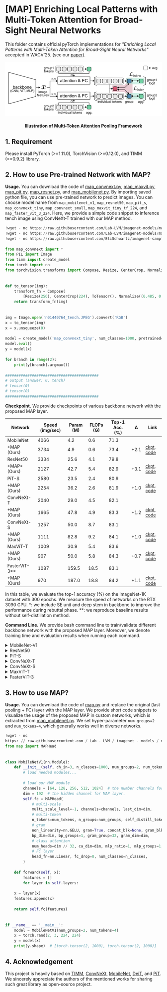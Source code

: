 # [MAP] Enriching Local Patterns with Multi-Token Attention for Broad-Sight Neural Networks

This folder contains official pyTorch implementations for *"Enriching Local Patterns with Multi-Token Attention for
Broad-Sight Neural Networks"* accepted in WACV'25. (see our [paper]()).



<p align="center">
    <img width="700px" src="img/framework.png"/>
    <br/>
  <h4 align="center">Illustration of Multi-Token Attention Pooling Framework</h4>
</p>


## 1. Requirement

Please install PyTorch (>=1.11.0), TorchVision (>=0.12.0), and TIMM (==0.9.2) library.



## 2. How to use Pre-trained Network with MAP?

**Usage.** You can download the code of [map_convnext.py](models/map_convnext.py), [map_maxvit.py](models/map_maxvit.py), [map_pit.py](models/map_pit.py), [map_resnet.py](models/map_resnet.py), and [map_mobilenet.py](models/map_mobilenet.py). By importing saved python file, you can use pre-trained network to predict images. You can choose model name from `map_mobilenet_v1`, `map_resnet50`, `map_pit_s`, `map_convnext_tiny`, `map_convnext_small`, `map_maxvit_tiny_tf_224`, and `map_faster_vit_3_224`. Here, we provide a simple code snippet to inference tench image using ConvNeXt-T trained with our MAP method.



```python
!wget - nc https://raw.githubusercontent.com/Lab-LVM/imagenet-models/main/MAP/models/map.py
!wget - nc https://raw.githubusercontent.com/Lab-LVM/imagenet-models/main/MAP/models/map_convnext.py
!wget - nc https://raw.githubusercontent.com/EliSchwartz/imagenet-sample-images/refs/heads/master/n01440764_tench.JPEG

from map_convnext import *
from PIL import Image
from timm import create_model
from torch import nn
from torchvision.transforms import Compose, Resize, CenterCrop, Normalize, ToTensor


def to_tensor(img):
    transform_fn = Compose(
        [Resize(256), CenterCrop(224), ToTensor(), Normalize((0.485, 0.456, 0.406), (0.229, 0.224, 0.225))])
    return transform_fn(img)


img = Image.open('n01440764_tench.JPEG').convert('RGB')
x = to_tensor(img)
x = x.unsqueeze(0)

model = create_model('map_convnext_tiny', num_classes=1000, pretrained=True)
model.eval()
y = model(x)

for branch in range(2):
    print(y[branch].argmax())

##########################################
# output (answer: 0, tench)
# tensor(0)
# tensor(0)
##########################################
```





**Checkpoint.** We provide checkpoints of various backbone network with the proposed MAP layer.

| Network       | Speed (img/sec) | Param (M) | FLOPs (G) | Top-1 Acc. (%) | Δ    | Link                                                                                                                                      |
|---------------|-----------------|-----------|-----------|----------------|------|-------------------------------------------------------------------------------------------------------------------------------------------|
| MobileNet     | 4066            | 4.2       | 0.6       | 71.3           |      |                                                                                                                                           |
| +MAP (Ours)   | 3734            | 4.9       | 0.6       | 73.4           | +2.1 | [ckpt](https://github.com/Lab-LVM/imagenet-models/releases/download/v0.0.1/map_mobilenet_v1.pth.tar), [code](models/map_mobilenet.py)     |
| ResNet50      | 3334            | 25.6      | 4.1       | 79.8           |      |                                                                                                                                           |
| +MAP* (Ours)  | 2127            | 42.7      | 5.4       | 82.9           | +3.1 | [ckpt](https://github.com/Lab-LVM/imagenet-models/releases/download/v0.0.1/map_resnet50.pth.tar), [code](models/map_resnet.py)            |
| PiT-S         | 2580            | 23.5      | 2.4       | 80.9           |      |                                                                                                                                           |
| +MAP (Ours)   | 2254            | 36.2      | 2.6       | 81.9           | +1.0 | [ckpt](https://github.com/Lab-LVM/imagenet-models/releases/download/v0.0.1/map_pit_s.pth.tar), [code](models/map_pit.py)                  |
| ConvNeXt-T    | 2040            | 29.0      | 4.5       | 82.1           |      |                                                                                                                                           |
| +MAP (Ours)   | 1665            | 47.8      | 4.9       | 83.3           | +1.2 | [ckpt](https://github.com/Lab-LVM/imagenet-models/releases/download/v0.0.1/map_convnext_tiny.pth.tar), [code](models/map_convnext.py)     |
| ConvNeXt-S    | 1257            | 50.0      | 8.7       | 83.1           |      |                                                                                                                                           |
| +MAP (Ours)   | 1111            | 82.8      | 9.2       | 84.1           | +1.0 | [ckpt](https://github.com/Lab-LVM/imagenet-models/releases/download/v0.0.1/map_convnext_small.pth.tar), [code](models/map_convnext.py)    |
| MaxViT-T      | 1009            | 30.9      | 5.4       | 83.6           |      |                                                                                                                                           |
| +MAP (Ours)   | 907             | 50.0      | 5.8       | 84.3           | +0.7 | [ckpt](https://github.com/Lab-LVM/imagenet-models/releases/download/v0.0.1/map_maxvit_tiny_tf_224.pth.tar), [code](models/map_maxvit.py)  |
| FasterViT-3** | 1087            | 159.5     | 18.5      | 83.1           |      |                                                                                                                                           |
| +MAP (Ours)   | 970             | 187.0     | 18.8      | 84.2           | +1.1 | [ckpt](https://github.com/Lab-LVM/imagenet-models/releases/download/v0.0.1/map_faster_vit_3_224.pth.tar), [code](models/map_fastervit.py) |

In this table, we evaluate the top-1 accuracy (%) on the ImageNet-1K dataset with 300 epochs. We measure the speed of networks on the RTX 3090 GPU. *: we include SE unit and deep stem in backbone to improve the performance during rebuttal phase. **: we reproduce baseline results without self-distillation method.



**Command Line.** We provide bash command line to train/validate different backbone network with the proposed MAP layer. Moreover, we denote training time and evaluation results when running each command.



<details>
    <summary>MobileNet-V1</summary>



**Train Command Line.**

```bash
CUDA_VISIBLE_DEVICES=0,1, torchrun --nproc_per_node=2 --master_port=12345 train_with_script.py mobilenet_v1 -c 0,1 -m map_mobilenet_v1
```



**Validation Command Line.** Running this command line will result in: *Acc@1 73.430 (26.570) Acc@5 91.364 (8.636)*

```bash
hankyul@hankyul:~$ CUDA_VISIBLE_DEVICES=0, python validate.py imageNet --model map_mobilenet_v1 --checkpoint ../output/result/map_mobilenet_v1.pth.tar --crop-pct 0.95

Validating in mixed precision with native PyTorch AMP.
Loaded state_dict from checkpoint '../output/result/map_mobilenet_v1.pth.tar'
Model map_mobilenet_v1 created, param count: 4879612
Data processing configuration for current model + dataset:
        input_size: (3, 224, 224)
        interpolation: bicubic
        mean: (0.485, 0.456, 0.406)
        std: (0.229, 0.224, 0.225)
        crop_pct: 0.95
        crop_mode: center
Test: [   0/196]  Time: 2.181s (2.181s,  117.40/s)  Loss:  0.5522 (0.5522)  Acc@1:  85.938 ( 85.938)  Acc@5:  97.266 ( 97.266)
Test: [  10/196]  Time: 0.031s (0.468s,  546.69/s)  Loss:  1.0576 (0.7478)  Acc@1:  78.125 ( 81.499)  Acc@5:  91.406 ( 94.922)
Test: [  20/196]  Time: 0.031s (0.435s,  588.22/s)  Loss:  0.8672 (0.7753)  Acc@1:  82.031 ( 80.748)  Acc@5:  91.406 ( 94.438)
Test: [  30/196]  Time: 0.031s (0.388s,  660.54/s)  Loss:  0.8032 (0.7351)  Acc@1:  78.906 ( 81.704)  Acc@5:  95.703 ( 94.645)
Test: [  40/196]  Time: 0.555s (0.398s,  643.40/s)  Loss:  0.8394 (0.8033)  Acc@1:  79.688 ( 79.449)  Acc@5:  94.922 ( 94.484)
Test: [  50/196]  Time: 0.031s (0.374s,  684.70/s)  Loss:  0.5137 (0.8053)  Acc@1:  88.672 ( 79.159)  Acc@5:  95.703 ( 94.669)
Test: [  60/196]  Time: 1.390s (0.394s,  650.34/s)  Loss:  1.0215 (0.8163)  Acc@1:  71.094 ( 78.855)  Acc@5:  93.359 ( 94.743)
Test: [  70/196]  Time: 0.031s (0.376s,  681.73/s)  Loss:  0.8979 (0.7989)  Acc@1:  76.172 ( 79.363)  Acc@5:  92.578 ( 94.883)
Test: [  80/196]  Time: 1.031s (0.383s,  668.91/s)  Loss:  1.4590 (0.8268)  Acc@1:  64.844 ( 78.834)  Acc@5:  89.062 ( 94.541)
Test: [  90/196]  Time: 0.032s (0.372s,  689.01/s)  Loss:  2.0449 (0.8793)  Acc@1:  48.828 ( 77.704)  Acc@5:  81.250 ( 93.879)
Test: [ 100/196]  Time: 1.321s (0.376s,  680.96/s)  Loss:  1.4414 (0.9332)  Acc@1:  60.547 ( 76.613)  Acc@5:  87.500 ( 93.232)
Test: [ 110/196]  Time: 0.031s (0.368s,  696.45/s)  Loss:  0.9023 (0.9504)  Acc@1:  76.953 ( 76.270)  Acc@5:  92.578 ( 93.014)
Test: [ 120/196]  Time: 0.525s (0.369s,  692.85/s)  Loss:  1.5664 (0.9697)  Acc@1:  64.844 ( 75.988)  Acc@5:  82.812 ( 92.691)
Test: [ 130/196]  Time: 0.031s (0.367s,  698.08/s)  Loss:  0.8574 (1.0029)  Acc@1:  76.172 ( 75.057)  Acc@5:  94.531 ( 92.357)
Test: [ 140/196]  Time: 0.217s (0.364s,  702.99/s)  Loss:  1.0977 (1.0188)  Acc@1:  71.484 ( 74.670)  Acc@5:  91.016 ( 92.160)
Test: [ 150/196]  Time: 0.031s (0.365s,  701.51/s)  Loss:  1.1875 (1.0396)  Acc@1:  74.219 ( 74.252)  Acc@5:  87.500 ( 91.828)
Test: [ 160/196]  Time: 0.091s (0.362s,  707.63/s)  Loss:  0.8408 (1.0530)  Acc@1:  79.688 ( 74.017)  Acc@5:  94.531 ( 91.627)
Test: [ 170/196]  Time: 0.032s (0.364s,  703.98/s)  Loss:  0.6958 (1.0715)  Acc@1:  82.812 ( 73.563)  Acc@5:  96.484 ( 91.422)
Test: [ 180/196]  Time: 0.031s (0.359s,  712.99/s)  Loss:  1.2354 (1.0867)  Acc@1:  66.797 ( 73.235)  Acc@5:  92.188 ( 91.203)
Test: [ 190/196]  Time: 0.031s (0.361s,  708.47/s)  Loss:  1.2754 (1.0837)  Acc@1:  67.188 ( 73.272)  Acc@5:  93.750 ( 91.296)
 * Acc@1 73.430 (26.570) Acc@5 91.364 (8.636)
--result
{
    "model": "map_mobilenet_v1",
    "top1": 73.43,
    "top1_err": 26.57,
    "top5": 91.364,
    "top5_err": 8.636,
    "param_count": 4.88,
    "img_size": 224,
    "cropt_pct": 0.95,
    "interpolation": "bicubic"
}
```

</details>



<details>
    <summary>ResNet50</summary>



**Train Command Line.**

```bash
CUDA_VISIBLE_DEVICES=0,1, torchrun --nproc_per_node=2 --master_port=12345 train_with_script.py resnet50 -c 0,1 -m map_resnet50
```



**Validation Command Line.** Running this command line will result in: *Acc@1 82.850 (17.150) Acc@5 95.946 (4.054)*

```bash
hankyul@hankyul:~$ CUDA_VISIBLE_DEVICES=0, python validate.py imageNet --model map_resnet50 --checkpoint ../output/result/map_resnet50.pth.tar --crop-pct 0.95

Validating in mixed precision with native PyTorch AMP.
Loaded state_dict from checkpoint '../output/result/map_resnet50.pth.tar'
Model map_resnet50 created, param count: 42708288
Data processing configuration for current model + dataset:
        input_size: (3, 224, 224)
        interpolation: bicubic
        mean: (0.485, 0.456, 0.406)
        std: (0.229, 0.224, 0.225)
        crop_pct: 0.95
        crop_mode: center
Test: [   0/196]  Time: 2.147s (2.147s,  119.21/s)  Loss:  0.3633 (0.3633)  Acc@1:  93.359 ( 93.359)  Acc@5:  98.438 ( 98.438)
Test: [  10/196]  Time: 0.141s (0.497s,  515.53/s)  Loss:  0.7866 (0.5349)  Acc@1:  81.641 ( 87.322)  Acc@5:  96.094 ( 97.940)
Test: [  20/196]  Time: 0.140s (0.448s,  571.50/s)  Loss:  0.4805 (0.5474)  Acc@1:  92.188 ( 87.109)  Acc@5:  96.094 ( 97.489)
Test: [  30/196]  Time: 0.141s (0.401s,  638.08/s)  Loss:  0.6211 (0.5105)  Acc@1:  86.719 ( 88.281)  Acc@5:  95.703 ( 97.606)
Test: [  40/196]  Time: 0.402s (0.403s,  635.01/s)  Loss:  0.5420 (0.5530)  Acc@1:  89.453 ( 87.309)  Acc@5:  97.656 ( 97.513)
Test: [  50/196]  Time: 0.140s (0.383s,  668.81/s)  Loss:  0.3384 (0.5546)  Acc@1:  94.531 ( 87.217)  Acc@5:  98.047 ( 97.534)
Test: [  60/196]  Time: 1.115s (0.399s,  641.80/s)  Loss:  0.7329 (0.5745)  Acc@1:  82.812 ( 86.834)  Acc@5:  96.484 ( 97.496)
Test: [  70/196]  Time: 0.140s (0.384s,  666.24/s)  Loss:  0.5967 (0.5592)  Acc@1:  86.328 ( 87.181)  Acc@5:  98.438 ( 97.629)
Test: [  80/196]  Time: 0.692s (0.389s,  657.70/s)  Loss:  1.0684 (0.5800)  Acc@1:  74.609 ( 86.796)  Acc@5:  95.703 ( 97.454)
Test: [  90/196]  Time: 0.141s (0.380s,  673.61/s)  Loss:  1.4502 (0.6135)  Acc@1:  64.844 ( 85.955)  Acc@5:  91.406 ( 97.154)
Test: [ 100/196]  Time: 0.793s (0.382s,  670.41/s)  Loss:  0.9629 (0.6526)  Acc@1:  76.562 ( 85.044)  Acc@5:  92.578 ( 96.790)
Test: [ 110/196]  Time: 0.141s (0.376s,  680.75/s)  Loss:  0.5264 (0.6631)  Acc@1:  86.719 ( 84.783)  Acc@5:  97.656 ( 96.653)
Test: [ 120/196]  Time: 0.141s (0.377s,  678.49/s)  Loss:  0.9111 (0.6704)  Acc@1:  80.469 ( 84.740)  Acc@5:  93.359 ( 96.501)
Test: [ 130/196]  Time: 0.141s (0.377s,  679.82/s)  Loss:  0.4512 (0.6929)  Acc@1:  89.844 ( 84.041)  Acc@5:  98.438 ( 96.371)
Test: [ 140/196]  Time: 0.142s (0.374s,  684.15/s)  Loss:  0.6763 (0.7028)  Acc@1:  84.375 ( 83.818)  Acc@5:  96.875 ( 96.304)
Test: [ 150/196]  Time: 0.141s (0.374s,  683.60/s)  Loss:  0.6851 (0.7135)  Acc@1:  87.109 ( 83.589)  Acc@5:  95.703 ( 96.189)
Test: [ 160/196]  Time: 0.141s (0.372s,  688.16/s)  Loss:  0.4453 (0.7222)  Acc@1:  91.016 ( 83.424)  Acc@5:  97.266 ( 96.086)
Test: [ 170/196]  Time: 0.142s (0.373s,  686.19/s)  Loss:  0.4734 (0.7341)  Acc@1:  89.844 ( 83.135)  Acc@5:  98.828 ( 95.970)
Test: [ 180/196]  Time: 0.142s (0.370s,  691.11/s)  Loss:  0.9429 (0.7444)  Acc@1:  74.609 ( 82.856)  Acc@5:  96.094 ( 95.902)
Test: [ 190/196]  Time: 0.141s (0.370s,  691.18/s)  Loss:  0.9922 (0.7462)  Acc@1:  74.609 ( 82.782)  Acc@5:  96.484 ( 95.910)
 * Acc@1 82.850 (17.150) Acc@5 95.946 (4.054)
--result
{
    "model": "map_resnet50",
    "top1": 82.85,
    "top1_err": 17.15,
    "top5": 95.946,
    "top5_err": 4.054,
    "param_count": 42.71,
    "img_size": 224,
    "cropt_pct": 0.95,
    "interpolation": "bicubic"
}
```

</details>





<details>
    <summary>PiT-S</summary>



**Train Command Line.**

```bash
CUDA_VISIBLE_DEVICES=0,1, torchrun --nproc_per_node=2 --master_port=12345 train_with_script.py pit_s -c 0,1 -m map_pit_s
```



**Validation Command Line.** Running this command line will result in: *Acc@1 81.888 (18.112) Acc@5 95.810 (4.190)*

```bash
hankyul@hankyul:~$ CUDA_VISIBLE_DEVICES=0, python validate.py imageNet --model map_pit_s --checkpoint ../output/result/map_pit_s.pth.tar --crop-pct 0.95

Validating in mixed precision with native PyTorch AMP.
Loaded state_dict from checkpoint '../output/result/map_pit_s.pth.tar'
Model map_pit_s created, param count: 36147424
Data processing configuration for current model + dataset:
        input_size: (3, 224, 224)                                                                           		interpolation: bicubic
        mean: (0.485, 0.456, 0.406)
        std: (0.229, 0.224, 0.225)
        crop_pct: 0.95
        crop_mode: center
Test: [   0/196]  Time: 2.017s (2.017s,  126.91/s)  Loss:  0.6191 (0.6191)  Acc@1:  91.406 ( 91.406)  Acc@5:  98.438 ( 98.438)
Test: [  10/196]  Time: 0.073s (0.461s,  555.87/s)  Loss:  0.9756 (0.7690)  Acc@1:  80.469 ( 86.932)  Acc@5:  95.312 ( 97.230)
Test: [  20/196]  Time: 0.073s (0.432s,  592.55/s)  Loss:  0.7188 (0.7809)  Acc@1:  93.359 ( 86.514)  Acc@5:  95.703 ( 97.210)
Test: [  30/196]  Time: 0.073s (0.386s,  663.68/s)  Loss:  0.8765 (0.7546)  Acc@1:  85.547 ( 87.550)  Acc@5:  95.312 ( 97.303)
Test: [  40/196]  Time: 0.363s (0.392s,  653.07/s)  Loss:  0.8472 (0.7992)  Acc@1:  87.891 ( 86.423)  Acc@5:  97.266 ( 97.161)
Test: [  50/196]  Time: 0.073s (0.370s,  691.94/s)  Loss:  0.6313 (0.8056)  Acc@1:  92.188 ( 86.144)  Acc@5:  98.047 ( 97.273)
Test: [  60/196]  Time: 1.071s (0.389s,  658.59/s)  Loss:  0.9331 (0.8177)  Acc@1:  82.812 ( 85.873)  Acc@5:  96.094 ( 97.323)
Test: [  70/196]  Time: 0.073s (0.373s,  686.83/s)  Loss:  0.8252 (0.8034)  Acc@1:  84.766 ( 86.163)  Acc@5:  99.219 ( 97.464)
Test: [  80/196]  Time: 0.578s (0.379s,  675.00/s)  Loss:  1.2754 (0.8180)  Acc@1:  68.750 ( 85.745)  Acc@5:  94.141 ( 97.314)
Test: [  90/196]  Time: 0.073s (0.369s,  693.59/s)  Loss:  1.5830 (0.8485)  Acc@1:  62.109 ( 84.856)  Acc@5:  91.016 ( 96.978)
Test: [ 100/196]  Time: 0.701s (0.372s,  687.29/s)  Loss:  1.1084 (0.8816)  Acc@1:  76.953 ( 83.942)  Acc@5:  94.922 ( 96.670)
Test: [ 110/196]  Time: 0.073s (0.365s,  701.08/s)  Loss:  0.8379 (0.8912)  Acc@1:  83.594 ( 83.731)  Acc@5:  97.266 ( 96.586)
Test: [ 120/196]  Time: 0.073s (0.369s,  694.34/s)  Loss:  1.1680 (0.8976)  Acc@1:  76.562 ( 83.694)  Acc@5:  94.141 ( 96.459)
Test: [ 130/196]  Time: 0.073s (0.365s,  700.74/s)  Loss:  0.6709 (0.9176)  Acc@1:  88.281 ( 83.015)  Acc@5:  98.828 ( 96.311)
Test: [ 140/196]  Time: 0.073s (0.365s,  700.86/s)  Loss:  0.9141 (0.9267)  Acc@1:  85.156 ( 82.865)  Acc@5:  95.703 ( 96.207)
Test: [ 150/196]  Time: 0.073s (0.364s,  703.82/s)  Loss:  1.0039 (0.9382)  Acc@1:  82.422 ( 82.580)  Acc@5:  94.922 ( 96.070)
Test: [ 160/196]  Time: 0.074s (0.363s,  705.85/s)  Loss:  0.7676 (0.9470)  Acc@1:  89.844 ( 82.388)  Acc@5:  96.094 ( 95.926)
Test: [ 170/196]  Time: 0.074s (0.362s,  706.40/s)  Loss:  0.6899 (0.9570)  Acc@1:  87.891 ( 82.111)  Acc@5:  98.828 ( 95.836)
Test: [ 180/196]  Time: 0.073s (0.362s,  707.86/s)  Loss:  1.0742 (0.9658)  Acc@1:  76.562 ( 81.848)  Acc@5:  97.266 ( 95.755)
Test: [ 190/196]  Time: 0.073s (0.360s,  711.28/s)  Loss:  1.0967 (0.9649)  Acc@1:  75.391 ( 81.802)  Acc@5:  98.047 ( 95.783)
 * Acc@1 81.888 (18.112) Acc@5 95.810 (4.190)
--result
{
    "model": "map_pit_s",
    "top1": 81.888,
    "top1_err": 18.112,
    "top5": 95.81,
    "top5_err": 4.19,
    "param_count": 36.15,
    "img_size": 224,
    "cropt_pct": 0.95,
    "interpolation": "bicubic"
}
```

</details>



<details>
    <summary>ConvNeXt-T</summary>



**Train Command Line.**

```bash
CUDA_VISIBLE_DEVICES=0,1, torchrun --nproc_per_node=2 --master_port=12345 train_with_script.py convnext_tiny -c 0,1 -m map_convnext_tiny
```



**Validation Command Line.** Running this command line will result in: *Acc@1 83.166 (16.834) Acc@5 96.272 (3.728)*. This result is slightly different than original table. This is because we save a checkpoint at the last epoch. We apologize for providing a checkpoint saved at the last epoch, not best epoch.

```bash
hankyul@hankyul:~$ CUDA_VISIBLE_DEVICES=0, python validate.py imageNet --model map_convnext_tiny --checkpoint ../output/result/map_convnext_tiny.pth.tar --crop-pct 0.875

Validating in mixed precision with native PyTorch AMP.                                                       Loaded state_dict from checkpoint '../output/result/map_convnext_tiny.pth.tar'                               Model map_convnext_tiny created, param count: 47833760                                                       Data processing configuration for current model + dataset:                                                   		input_size: (3, 224, 224)                                                                                   interpolation: bicubic                                                                                       mean: (0.485, 0.456, 0.406)                                                                                 std: (0.229, 0.224, 0.225)                                                                                   crop_pct: 0.875                                                                                             crop_mode: center                                                                                    Test: [   0/196]  Time: 2.565s (2.565s,   99.81/s)  Loss:  0.4282 (0.4282)  Acc@1:  92.969 ( 92.969)  Acc@5:  98.047 ( 98.047)                                                             
Test: [  10/196]  Time: 0.158s (0.544s,  470.83/s)  Loss:  0.7935 (0.5830)  Acc@1:  80.859 ( 87.500)  Acc@5:  96.875 ( 98.011)                                                             
Test: [  20/196]  Time: 0.158s (0.474s,  540.13/s)  Loss:  0.4712 (0.5862)  Acc@1:  92.578 ( 87.370)  Acc@5:  97.656 ( 97.805)                                                             
Test: [  30/196]  Time: 0.158s (0.422s,  607.18/s)  Loss:  0.6553 (0.5506)  Acc@1:  86.719 ( 88.521)  Acc@5:  97.266 ( 97.946)                                                             
Test: [  40/196]  Time: 0.158s (0.412s,  621.84/s)  Loss:  0.5591 (0.5937)  Acc@1:  88.672 ( 87.443)  Acc@5:  98.047 ( 97.723)                                                             
Test: [  50/196]  Time: 0.158s (0.391s,  654.33/s)  Loss:  0.4050 (0.5972)  Acc@1:  92.969 ( 87.240)  Acc@5:  98.047 ( 97.741)                                                             
Test: [  60/196]  Time: 0.943s (0.407s,  628.50/s)  Loss:  0.7285 (0.6144)  Acc@1:  82.812 ( 86.808)  Acc@5:  96.875 ( 97.733)                                                             
Test: [  70/196]  Time: 0.158s (0.392s,  652.42/s)  Loss:  0.6626 (0.6009)  Acc@1:  84.375 ( 87.082)  Acc@5:  98.047 ( 97.838)                                                             
Test: [  80/196]  Time: 0.578s (0.397s,  644.21/s)  Loss:  1.0674 (0.6206)  Acc@1:  72.266 ( 86.661)  Acc@5:  95.312 ( 97.666)                                                             
Test: [  90/196]  Time: 0.158s (0.389s,  658.93/s)  Loss:  1.4648 (0.6512)  Acc@1:  65.625 ( 85.869)  Acc@5:  92.188 ( 97.399)                                                             
Test: [ 100/196]  Time: 0.778s (0.390s,  655.78/s)  Loss:  0.8628 (0.6884)  Acc@1:  78.516 ( 85.025)  Acc@5:  96.484 ( 97.084)                                                             
Test: [ 110/196]  Time: 0.158s (0.384s,  666.59/s)  Loss:  0.6924 (0.7007)  Acc@1:  87.109 ( 84.783)  Acc@5:  98.047 ( 96.970)                                                             
Test: [ 120/196]  Time: 0.158s (0.386s,  663.78/s)  Loss:  0.9434 (0.7065)  Acc@1:  80.859 ( 84.772)  Acc@5:  93.750 ( 96.843)                                                             
Test: [ 130/196]  Time: 0.158s (0.384s,  667.50/s)  Loss:  0.4998 (0.7252)  Acc@1:  89.062 ( 84.247)  Acc@5:  97.656 ( 96.642)                                                             
Test: [ 140/196]  Time: 0.159s (0.382s,  670.28/s)  Loss:  0.7427 (0.7355)  Acc@1:  84.766 ( 84.031)  Acc@5:  96.484 ( 96.562)                                                             
Test: [ 150/196]  Time: 0.159s (0.381s,  671.68/s)  Loss:  0.7056 (0.7445)  Acc@1:  86.719 ( 83.824)  Acc@5:  96.094 ( 96.456)                                                             
Test: [ 160/196]  Time: 0.159s (0.379s,  675.61/s)  Loss:  0.5107 (0.7516)  Acc@1:  89.844 ( 83.645)  Acc@5:  98.047 ( 96.378)                                                             
Test: [ 170/196]  Time: 0.158s (0.380s,  674.32/s)  Loss:  0.4509 (0.7618)  Acc@1:  91.016 ( 83.386)  Acc@5:  98.047 ( 96.281)                                                             
Test: [ 180/196]  Time: 0.159s (0.378s,  678.05/s)  Loss:  1.0498 (0.7705)  Acc@1:  76.562 ( 83.143)  Acc@5:  94.922 ( 96.228)                                                             
Test: [ 190/196]  Time: 0.159s (0.377s,  678.77/s)  Loss:  1.1494 (0.7721)  Acc@1:  74.219 ( 83.113)  Acc@5:  97.656 ( 96.249)                                                              
* Acc@1 83.166 (16.834) Acc@5 96.272 (3.728)                                                                 
--result                                                                        
{                                                                                    
"model": "map_convnext_tiny",                                                        
"top1": 83.166,                                                                 
"top1_err": 16.834,                                                                
"top5": 96.272,                                                                   
"top5_err": 3.728,                                                              
"param_count": 47.83,                                                             
"img_size": 224,                                                               
"cropt_pct": 0.875,                                                             
"interpolation": "bicubic"                                                             
}
```

</details>



<details>
    <summary>ConvNeXt-S</summary>



**Train Command Line.**

```bash
CUDA_VISIBLE_DEVICES=0,1, torchrun --nproc_per_node=2 --master_port=12345 train_with_script.py convnext_small -c 0,1 -m map_convnext_small
```



**Validation Command Line.** Running this command line will result in: *Acc@1 84.050 (15.950) Acc@5 96.668 (3.332)*

```bash
hankyul@hankyul:~$ CUDA_VISIBLE_DEVICES=0, python validate.py imageNet --model map_convnext_small --checkpoint ../output/result/map_convnext_small.pth.tar --crop-pct 0.875

Validating in mixed precision with native PyTorch AMP.
Loaded state_dict from checkpoint '../output/result/map_convnext_small.pth.tar'
Model map_convnext_small created, param count: 82837664
Data processing configuration for current model + dataset:                                                   input_size: (3, 224, 224)
        interpolation: bicubic
        mean: (0.485, 0.456, 0.406)
        std: (0.229, 0.224, 0.225)
        crop_pct: 0.875
        crop_mode: center
Test: [   0/196]  Time: 2.264s (2.264s,  113.07/s)  Loss:  0.4075 (0.4075)  Acc@1:  93.359 ( 93.359)  Acc@5:  98.438 ( 98.438)
Test: [  10/196]  Time: 0.230s (0.540s,  474.22/s)  Loss:  0.7920 (0.5697)  Acc@1:  82.812 ( 87.891)  Acc@5:  96.875 ( 98.082)
Test: [  20/196]  Time: 0.230s (0.467s,  548.75/s)  Loss:  0.4526 (0.5734)  Acc@1:  93.750 ( 88.114)  Acc@5:  97.266 ( 97.991)
Test: [  30/196]  Time: 0.231s (0.422s,  606.36/s)  Loss:  0.6523 (0.5364)  Acc@1:  88.672 ( 89.226)  Acc@5:  96.484 ( 98.059)
Test: [  40/196]  Time: 0.291s (0.411s,  622.15/s)  Loss:  0.4976 (0.5718)  Acc@1:  90.234 ( 88.310)  Acc@5:  98.047 ( 97.828)
Test: [  50/196]  Time: 0.231s (0.395s,  648.16/s)  Loss:  0.3381 (0.5730)  Acc@1:  94.922 ( 88.105)  Acc@5:  98.438 ( 97.871)
Test: [  60/196]  Time: 0.978s (0.408s,  627.74/s)  Loss:  0.7495 (0.5932)  Acc@1:  83.594 ( 87.699)  Acc@5:  97.266 ( 97.778)
Test: [  70/196]  Time: 0.231s (0.395s,  647.31/s)  Loss:  0.6494 (0.5802)  Acc@1:  85.156 ( 87.935)  Acc@5:  98.828 ( 97.926)
Test: [  80/196]  Time: 0.555s (0.397s,  644.14/s)  Loss:  0.9727 (0.5967)  Acc@1:  76.172 ( 87.543)  Acc@5:  95.703 ( 97.786)
Test: [  90/196]  Time: 0.231s (0.390s,  656.40/s)  Loss:  1.3926 (0.6252)  Acc@1:  68.750 ( 86.766)  Acc@5:  93.750 ( 97.558)
Test: [ 100/196]  Time: 0.685s (0.390s,  655.76/s)  Loss:  0.8296 (0.6594)  Acc@1:  80.859 ( 85.930)  Acc@5:  97.656 ( 97.331)
Test: [ 110/196]  Time: 0.231s (0.386s,  662.90/s)  Loss:  0.6191 (0.6713)  Acc@1:  86.719 ( 85.684)  Acc@5:  98.438 ( 97.213)
Test: [ 120/196]  Time: 0.231s (0.387s,  660.84/s)  Loss:  0.9072 (0.6742)  Acc@1:  80.078 ( 85.702)  Acc@5:  93.750 ( 97.111)
Test: [ 130/196]  Time: 0.231s (0.385s,  664.90/s)  Loss:  0.4678 (0.6933)  Acc@1:  89.844 ( 85.115)  Acc@5:  98.828 ( 96.979)
Test: [ 140/196]  Time: 0.231s (0.383s,  667.56/s)  Loss:  0.6221 (0.6996)  Acc@1:  86.719 ( 84.973)  Acc@5:  98.047 ( 96.914)
Test: [ 150/196]  Time: 0.231s (0.383s,  669.22/s)  Loss:  0.6587 (0.7083)  Acc@1:  86.719 ( 84.766)  Acc@5:  96.094 ( 96.828)
Test: [ 160/196]  Time: 0.233s (0.381s,  671.87/s)  Loss:  0.4668 (0.7163)  Acc@1:  90.234 ( 84.564)  Acc@5:  98.047 ( 96.749)
Test: [ 170/196]  Time: 0.232s (0.381s,  672.21/s)  Loss:  0.4465 (0.7258)  Acc@1:  91.016 ( 84.313)  Acc@5:  98.828 ( 96.660)
Test: [ 180/196]  Time: 0.232s (0.379s,  675.06/s)  Loss:  1.0576 (0.7355)  Acc@1:  73.438 ( 84.004)  Acc@5:  93.750 ( 96.625)
Test: [ 190/196]  Time: 0.232s (0.378s,  677.29/s)  Loss:  1.0264 (0.7365)  Acc@1:  76.562 ( 83.976)  Acc@5:  97.266 ( 96.632)
 * Acc@1 84.050 (15.950) Acc@5 96.668 (3.332)
--result
{
    "model": "map_convnext_small",
    "top1": 84.05,
    "top1_err": 15.95,
    "top5": 96.668,
    "top5_err": 3.332,
    "param_count": 82.84,
    "img_size": 224,
    "cropt_pct": 0.875,
    "interpolation": "bicubic"
}
```

</details>



<details>
    <summary>MaxViT-T</summary>



**Train Command Line.**

```bash
CUDA_VISIBLE_DEVICES=0,1, torchrun --nproc_per_node=2 --master_port=12345 train_with_script.py maxvit_tiny -c 0,1 -m map_maxvit_tiny_tf_224
```



**Validation Command Line.** Running this command line will result in: **

```bash
hankyul@hankyul:~$ CUDA_VISIBLE_DEVICES=0, python validate.py imageNet --model map_maxvit_tiny_tf_224 --checkpoint ../output/result/map_maxvit_tiny_tf_224.pth.tar --crop-pct 0.95

Validating in mixed precision with native PyTorch AMP.
Loaded state_dict from checkpoint '../output/result/map_maxvit_tiny_tf_224.pth.tar'
Model map_maxvit_tiny_tf_224 created, param count: 49958408
Data processing configuration for current model + dataset:
        input_size: (3, 224, 224)
        interpolation: bicubic
        mean: (0.485, 0.456, 0.406)
        std: (0.229, 0.224, 0.225)
        crop_pct: 0.95
        crop_mode: center
Test: [   0/196]  Time: 2.253s (2.253s,  113.63/s)  Loss:  0.8086 (0.8086)  Acc@1:  90.625 ( 90.625)  Acc@5:  98.047 ( 98.047)
Test: [  10/196]  Time: 0.287s (0.550s,  465.83/s)  Loss:  0.8350 (0.6176)  Acc@1:  80.469 ( 88.068)  Acc@5:  97.656 ( 98.295)
Test: [  20/196]  Time: 0.288s (0.458s,  559.24/s)  Loss:  0.4626 (0.5995)  Acc@1:  92.578 ( 88.467)  Acc@5:  97.266 ( 98.028)
Test: [  30/196]  Time: 0.287s (0.416s,  614.97/s)  Loss:  0.6895 (0.5658)  Acc@1:  87.891 ( 89.630)  Acc@5:  96.875 ( 98.122)
Test: [  40/196]  Time: 0.524s (0.406s,  631.04/s)  Loss:  0.5874 (0.6066)  Acc@1:  89.453 ( 88.586)  Acc@5:  97.656 ( 97.885)
Test: [  50/196]  Time: 0.289s (0.391s,  654.13/s)  Loss:  0.3916 (0.6071)  Acc@1:  94.531 ( 88.457)  Acc@5:  98.047 ( 97.924)
Test: [  60/196]  Time: 0.789s (0.401s,  638.02/s)  Loss:  0.7275 (0.6234)  Acc@1:  83.984 ( 88.006)  Acc@5:  96.094 ( 97.919)
Test: [  70/196]  Time: 0.288s (0.391s,  655.07/s)  Loss:  0.6660 (0.6093)  Acc@1:  87.109 ( 88.210)  Acc@5:  99.219 ( 98.041)
Test: [  80/196]  Time: 0.488s (0.391s,  654.53/s)  Loss:  1.0234 (0.6301)  Acc@1:  76.562 ( 87.780)  Acc@5:  95.703 ( 97.868)
Test: [  90/196]  Time: 0.289s (0.385s,  664.35/s)  Loss:  1.4121 (0.6555)  Acc@1:  65.234 ( 87.036)  Acc@5:  94.141 ( 97.678)
Test: [ 100/196]  Time: 0.626s (0.384s,  666.76/s)  Loss:  0.8306 (0.6882)  Acc@1:  78.906 ( 86.193)  Acc@5:  96.875 ( 97.428)
Test: [ 110/196]  Time: 0.290s (0.380s,  673.58/s)  Loss:  0.6528 (0.6982)  Acc@1:  86.719 ( 85.976)  Acc@5:  98.047 ( 97.347)
Test: [ 120/196]  Time: 0.384s (0.377s,  678.29/s)  Loss:  0.9229 (0.7006)  Acc@1:  80.859 ( 85.999)  Acc@5:  94.922 ( 97.266)
Test: [ 130/196]  Time: 0.290s (0.377s,  679.07/s)  Loss:  0.5000 (0.7192)  Acc@1:  90.625 ( 85.410)  Acc@5:  98.828 ( 97.137)
Test: [ 140/196]  Time: 0.290s (0.376s,  680.11/s)  Loss:  0.6929 (0.7266)  Acc@1:  86.328 ( 85.275)  Acc@5:  97.656 ( 97.094)
Test: [ 150/196]  Time: 0.290s (0.375s,  683.32/s)  Loss:  0.7080 (0.7342)  Acc@1:  87.109 ( 85.079)  Acc@5:  96.484 ( 97.038)
Test: [ 160/196]  Time: 0.290s (0.374s,  684.25/s)  Loss:  0.4592 (0.7419)  Acc@1:  92.188 ( 84.933)  Acc@5:  98.047 ( 96.941)
Test: [ 170/196]  Time: 0.291s (0.373s,  686.52/s)  Loss:  0.4602 (0.7520)  Acc@1:  92.188 ( 84.651)  Acc@5:  98.438 ( 96.889)
Test: [ 180/196]  Time: 0.292s (0.371s,  689.68/s)  Loss:  0.9453 (0.7631)  Acc@1:  78.906 ( 84.373)  Acc@5:  96.875 ( 96.847)
Test: [ 190/196]  Time: 0.291s (0.370s,  691.34/s)  Loss:  1.1465 (0.7688)  Acc@1:  74.219 ( 84.281)  Acc@5:  98.828 ( 96.853)
 * Acc@1 84.348 (15.652) Acc@5 96.876 (3.124)
--result
{
    "model": "map_maxvit_tiny_tf_224",
    "top1": 84.348,
    "top1_err": 15.652,
    "top5": 96.876,
    "top5_err": 3.124,
    "param_count": 49.96,
    "img_size": 224,
    "cropt_pct": 0.95,
    "interpolation": "bicubic"
}
```



</details>



<details>
    <summary>FasterViT-3</summary>



**Train Command Line.**

```bash
CUDA_VISIBLE_DEVICES=0,1, torchrun --nproc_per_node=2 --master_port=12345 train_with_script.py faster_vit_3 -c 0,1 -m map_faster_vit_3_224
```



**Validation Command Line.** Running this command line will result in: *Acc@1 84.140 (15.860) Acc@5 96.652 (3.348)*

```bash
hankyul@hankyul:~$ CUDA_VISIBLE_DEVICES=0, python validate.py imageNet --model map_faster_vit_3_224 --checkpoint ../output/result/map_faster_vit_3_224.pth.tar --crop-pct 0.95

Validating in mixed precision with native PyTorch AMP.
/usr/local/lib/python3.10/dist-packages/torch/functional.py:504: UserWarning: torch.meshgrid: in an upcoming release, it will be required to pass the indexing argument. (Triggered internally at ../aten/src/ATen/native/TensorShape.cpp:3526.)
  return _VF.meshgrid(tensors, **kwargs)  # type: ignore[attr-defined]
Loaded state_dict from checkpoint '../output/result/map_faster_vit_3_224.pth.tar'
Model map_faster_vit_3_224 created, param count: 187338000
Data processing configuration for current model + dataset:
        input_size: (3, 224, 224)
        interpolation: bicubic
        mean: (0.485, 0.456, 0.406)                                                                         		std: (0.229, 0.224, 0.225)
        crop_pct: 0.95
        crop_mode: center
Test: [   0/196]  Time: 2.252s (2.252s,  113.66/s)  Loss:  0.5791 (0.5791)  Acc@1:  91.797 ( 91.797)  Acc@5:  98.047 ( 98.047)
Test: [  10/196]  Time: 0.287s (0.550s,  465.58/s)  Loss:  1.0273 (0.7488)  Acc@1:  80.859 ( 87.713)  Acc@5:  95.703 ( 97.834)
Test: [  20/196]  Time: 0.288s (0.463s,  553.34/s)  Loss:  0.6113 (0.7496)  Acc@1:  92.969 ( 87.723)  Acc@5:  96.875 ( 97.675)
Test: [  30/196]  Time: 0.289s (0.423s,  605.89/s)  Loss:  0.8291 (0.7121)  Acc@1:  87.500 ( 88.886)  Acc@5:  97.656 ( 97.921)
Test: [  40/196]  Time: 0.310s (0.405s,  632.57/s)  Loss:  0.7812 (0.7524)  Acc@1:  87.891 ( 87.910)  Acc@5:  97.656 ( 97.713)
Test: [  50/196]  Time: 0.287s (0.390s,  655.83/s)  Loss:  0.5962 (0.7538)  Acc@1:  94.531 ( 87.914)  Acc@5:  97.266 ( 97.756)
Test: [  60/196]  Time: 0.765s (0.401s,  639.12/s)  Loss:  0.9165 (0.7662)  Acc@1:  82.812 ( 87.487)  Acc@5:  96.094 ( 97.765)
Test: [  70/196]  Time: 0.289s (0.390s,  657.16/s)  Loss:  0.8433 (0.7511)  Acc@1:  86.328 ( 87.726)  Acc@5:  99.219 ( 97.942)
Test: [  80/196]  Time: 0.465s (0.389s,  657.38/s)  Loss:  1.2168 (0.7664)  Acc@1:  73.828 ( 87.375)  Acc@5:  95.312 ( 97.825)
Test: [  90/196]  Time: 0.289s (0.384s,  666.84/s)  Loss:  1.5352 (0.7934)  Acc@1:  67.969 ( 86.749)  Acc@5:  91.797 ( 97.536)
Test: [ 100/196]  Time: 0.631s (0.383s,  669.13/s)  Loss:  0.9883 (0.8241)  Acc@1:  79.297 ( 85.957)  Acc@5:  97.266 ( 97.297)
Test: [ 110/196]  Time: 0.290s (0.379s,  675.91/s)  Loss:  0.7856 (0.8344)  Acc@1:  89.062 ( 85.702)  Acc@5:  98.047 ( 97.213)
Test: [ 120/196]  Time: 0.290s (0.378s,  676.89/s)  Loss:  1.1211 (0.8372)  Acc@1:  78.516 ( 85.676)  Acc@5:  94.531 ( 97.130)
Test: [ 130/196]  Time: 0.289s (0.379s,  675.90/s)  Loss:  0.6089 (0.8547)  Acc@1:  90.234 ( 85.147)  Acc@5:  98.438 ( 96.994)
Test: [ 140/196]  Time: 0.290s (0.378s,  676.70/s)  Loss:  0.8213 (0.8596)  Acc@1:  86.328 ( 85.084)  Acc@5:  97.266 ( 96.933)
Test: [ 150/196]  Time: 0.292s (0.376s,  680.71/s)  Loss:  0.8613 (0.8699)  Acc@1:  86.328 ( 84.838)  Acc@5:  96.484 ( 96.826)
Test: [ 160/196]  Time: 0.291s (0.375s,  681.93/s)  Loss:  0.6108 (0.8773)  Acc@1:  90.625 ( 84.659)  Acc@5:  98.438 ( 96.749)
Test: [ 170/196]  Time: 0.292s (0.374s,  683.95/s)  Loss:  0.6099 (0.8883)  Acc@1:  92.188 ( 84.354)  Acc@5:  98.828 ( 96.679)
Test: [ 180/196]  Time: 0.291s (0.372s,  687.43/s)  Loss:  1.2012 (0.8974)  Acc@1:  78.906 ( 84.155)  Acc@5:  94.531 ( 96.614)
Test: [ 190/196]  Time: 0.291s (0.372s,  689.01/s)  Loss:  1.2158 (0.8989)  Acc@1:  73.438 ( 84.089)  Acc@5:  97.266 ( 96.619)
 * Acc@1 84.140 (15.860) Acc@5 96.652 (3.348)
--result
{
    "model": "map_faster_vit_3_224",
    "top1": 84.14,
    "top1_err": 15.86,
    "top5": 96.652,
    "top5_err": 3.348,
    "param_count": 187.34,
    "img_size": 224,
    "cropt_pct": 0.95,
    "interpolation": "bicubic"
}
```

</details>



## 3. How to use MAP?

**Usage.** You can download the code of [map.py](models/map.py) and replace the original (last pooling + FC) layer with the MAP layer. We provide short code snippets to visualize the usage of the proposed MAP in custom networks, which is extracted from [map_mobilenet.py](models/map_mobilenet.py). We set hyper-parameter `num_groups=2` and `num_tokens=4`, which generally works well in diverse networks.

```python
!wget - nc
https: // raw.githubusercontent.com / Lab - LVM / imagenet - models / main / MAP / models / map.py
from map import MAPHead


class MobileNetV1(nn.Module):
    def __init__(self, ch_in=3, n_classes=1000, num_groups=2, num_tokens=4):
        # load needed modules...

        # load our MAP module
        channels = [64, 128, 256, 512, 1024]  # the number channels for 5 stage features maps
        dim = 192  # the hidden channel for MAP layer.
        self.fc = MAPHead(
            # multi-scale
            multi_scale_level=-1, channels=channels, last_dim=dim,
            # multi-token
            n_tokens=num_tokens, n_groups=num_groups, self_distill_token=False,
            # gram
            non_linearity=nn.GELU, gram=True, concat_blk=None, gram_blk=nn.Identity,
            bp_dim=dim, bp_groups=1, gram_group=32, gram_dim=dim,
            # class attention
            num_heads=dim // 32, ca_dim=dim, mlp_ratio=1, mlp_groups=1, interactive=True,
            # FC layer
            head_fn=nn.Linear, fc_drop=0, num_classes=n_classes,
        )

    def forward(self, x):
        features = []
        for layer in self.layers:

    x = layer(x)
    features.append(x)

    return self.fc(features)


if __name__ == '__main__':
    model = MobileNetV1(num_groups=2, num_tokens=4)
    x = torch.rand(2, 3, 224, 224)
    y = model(x)
    print(y.shape)  # [torch.tensor(2, 1000), torch.tensor(2, 1000)]
```



## 4. Acknowledgement

This project is heavily based on [TIMM](https://github.com/huggingface/pytorch-image-models), [ConvNeXt](https://github.com/facebookresearch/ConvNeXt), [MobileNet](https://github.com/tensorflow/models/blob/master/research/slim/nets/mobilenet_v1.md), [DeiT](https://github.com/facebookresearch/deit), and [PiT](https://github.com/naver-ai/pit). We sincerely appreciate the authors of the mentioned works for sharing such great library as open-source project.